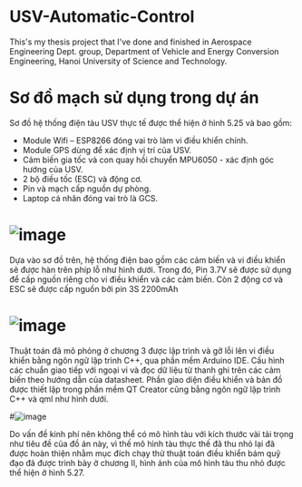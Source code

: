 # USV-Automatic-Control
This's my thesis project that I've done and finished in Aerospace Engineering Dept. group, Department of Vehicle and Energy Conversion Engineering, Hanoi University of Science and Technology.

# Sơ đồ mạch sử dụng trong dự án
Sơ đồ hệ thống điện tàu USV thực tế được thể hiện ở hình 5.25 và bao gồm:
+ Module Wifi – ESP8266 đóng vai trò làm vi điều khiển chính.
+ Module GPS dùng để xác định vị trí của USV.
+ Cảm biến gia tốc và con quay hồi chuyển MPU6050 - xác định góc hướng của USV.
+ 2 bộ điều tốc (ESC) và động cơ.
+ Pin và mạch cấp nguồn dự phòng.
+ Laptop cá nhân đóng vai trò là GCS.

# ![image](https://github.com/BinhCornelius/USV-Automatic-Control/assets/170936970/cbea1257-3ad7-4483-8d55-581ce79b84c4)

Dựa vào sơ đồ trên, hệ thống điện bao gồm các cảm biến và vi điều khiển sẽ được hàn trên phíp lỗ như hình dưới. Trong đó, Pin 3.7V sẽ được sử dụng để cấp nguồn riêng cho vi điều khiển và các cảm biến. Còn 2 động cơ và ESC sẽ được cấp nguồn bởi pin 3S 2200mAh

# ![image](https://github.com/BinhCornelius/USV-Automatic-Control/assets/170936970/87988b2f-7991-43b7-aeb4-97ae2fb2d670)

Thuật toán đã mô phỏng ở chương 3 được lập trình và gỡ lỗi lên vi điều khiển bằng ngôn ngữ lập trình C++, qua phần mềm Arduino IDE. Cấu hình các chuẩn giao tiếp với ngoại vi và đọc dữ liệu từ thanh ghi trên các cảm biến theo hướng dẫn của datasheet. Phần giao diện điều khiển và bản đồ được thiết lập trong phần mềm QT Creator cũng bằng ngôn ngữ lập trình C++ và qml như hình dưới.

#![image](https://github.com/BinhCornelius/USV-Automatic-Control/assets/170936970/e1191e0f-05bf-402e-94b0-09b4f7355351)

Do vấn đề kinh phí nên không thể có mô hình tàu với kích thước vài tải trọng như tiêu đề của đồ án này, vì thế mô hình tàu thực thế đã thu nhỏ lại đã được hoàn thiện nhằm mục đích chạy thử thuật toán điều khiển bám quỹ đạo đã được trình bày ở chương II, hình ảnh của mô hình tàu thu nhỏ được thể hiện ở hình 5.27.
